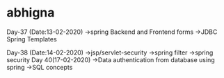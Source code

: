 # abhigna
Day-37 (Date:13-02-2020)
->spring Backend and Frontend forms
->JDBC Spring Templates

Day-38 (Date:14-02-2020)
->jsp/servlet-security
->spring filter
->spring security
Day 40(17-02-2020)
->Data authentication from database using spring
->SQL concepts

